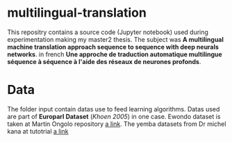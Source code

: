 # multilingual-translation
This repositry contains a source code (Jupyter notebook) used during experimentation making my master2 thesis. The subject was __A multilingual machine translation approach sequence to sequence with deep neurals networks__. in french __Une approche de traduction automatique multilingue séquence à séquence à l'aide des réseaux de neurones profonds__.


# Data
The folder input contain datas use to feed learning algorithms. Datas used are part of **Europarl Dataset** (_Khoen 2005_) in one case.
Ewondo dataset is taken at Martin Ongolo repository  [a link](https://github.com/Martingeek4life/crossLingual-word-embedding-for-neural-machine-translation). The yemba datasets from Dr michel kana at tutotrial [a link](https://towardsdatascience.com/heres-how-to-build-a-language-translator-in-few-lines-of-code-using-keras-30f7e0b3aa1d) 